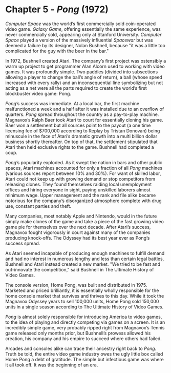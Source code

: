 # Chapter 5 - *Pong* (1972)

*Computer Space* was the world’s first commercially sold coin-operated video game. *Galaxy Game*, offering essentially the same experience, was never commercially sold, appearing only at Stanford University. *Computer Space* played a version of the massively influential *Spacewar* but was deemed a failure by its designer, Nolan Bushnell, because "it was a little too complicated for the guy with the beer in the bar."

In 1972, Bushnell created Atari. The company’s first project was ostensibly a warm up project to get programmer Alan Alcorn used to working with video games. It was profoundly simple. Two paddles (divided into subsections allowing a player to change the ball’s angle of return), a ball (whose speed increased with every rally) and an inconsequential line symbolizing but not acting as a net were all the parts required to create the world’s first blockbuster video game: Pong.

*Pong*’s success was immediate. At a local bar, the first machine malfunctioned a week and a half after it was installed due to an overflow of quarters. *Pong* spread throughout the country as a pay-to-play machine. Magnavox’s Ralph Baer took Atari to court for essentially cloning his game. Baer won a settlement but all sources point to the payout (a one time licensing fee of $700,000 according to Replay by Tristan Donovan) being minuscule in the face of Atari’s dramatic growth into a multi billion dollar business shortly thereafter. On top of that, the settlement stipulated that Atari then held exclusive rights to the game. Bushnell had completed a coup.

*Pong*’s popularity exploded. As it swept the nation in bars and other public spaces, Atari machines accounted for only a fraction of all *Pong* machines (various sources report between 10% and 30%). For want of skilled labor, Atari could not keep up with growing demand or stop competitors from releasing clones. They found themselves raiding local unemployment offices and hiring everyone in sight, paying unskilled laborers almost minimum wage. Upper management and the rank and file alike became notorious for the company’s disorganized atmosphere complete with drug use, constant parties and theft.

Many companies, most notably Apple and Nintendo, would in the future simply make clones of the game and take a piece of the fast growing video game pie for themselves over the next decade. After Atari’s success, Magnavox fought vigorously in court against many of the companies producing knock-offs. The Odyssey had its best year ever as Pong’s success spread.

As Atari seemed incapable of producing enough machines to fulfill demand and had no interest in numerous lengthy and less than certain legal battles, Bushnell and Atari instead created a new market.
"We tried to be fast and out-innovate the competition," said Bushnell in The Ultimate History of Video Games.

The console version, Home Pong, was built and distributed in 1975. Marketed and priced brilliantly, it is essentially wholly responsible for the home console market that survives and thrives to this day. While it took the Magnavox Odyssey years to sell 100,000 units, Home Pong sold 150,000 units in a single season according to The Ultimate History of Video Games.

*Pong* is almost solely responsible for introducing America to video games, to the idea of playing and directly competing via games on a screen. It is an incredibly simple game, very probably ripped right from Magnavox’s Tennis game released only months prior, but Bushnell’s prowess allowed his creation, his company and his empire to succeed where others had failed.

Arcades and consoles alike can trace their ancestry right back to *Pong*. Truth be told, the entire video game industry owes the ugly little box called Home Pong a debt of gratitude. The simple but infectious game was where it all took off. It was the beginning of an era.